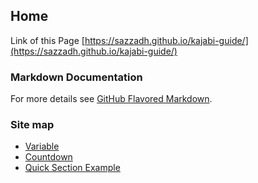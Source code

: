 ## Home
Link of this Page [https://sazzadh.github.io/kajabi-guide/](https://sazzadh.github.io/kajabi-guide/)

### Markdown Documentation
For more details see [GitHub Flavored Markdown](https://guides.github.com/features/mastering-markdown/).


### Site map
* [Variable](https://sazzadh.github.io/kajabi-guide/variable.html)
* [Countdown](https://sazzadh.github.io/kajabi-guide/countdown-section.html)
* [Quick Section Example](https://sazzadh.github.io/kajabi-guide/section-example.html)